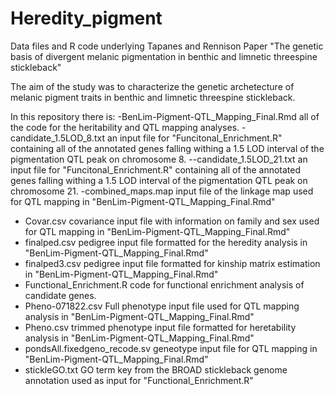 # Heredity_pigment

Data files and R code underlying Tapanes and Rennison Paper "The genetic basis of divergent melanic pigmentation in benthic and limnetic threespine stickleback"
 
The aim of the study was to characterize the genetic archetecture of melanic pigment traits in benthic and limnetic threespine stickleback.

In this repository there is:
-BenLim-Pigment-QTL_Mapping_Final.Rmd all of the code for the heritability and QTL mapping analyses. 
-candidate_1.5LOD_8.txt an input file for "Funcitonal_Enrichment.R" containing all of the annotated genes falling withing a 1.5 LOD interval of the pigmentation QTL peak on chromosome 8. 
--candidate_1.5LOD_21.txt an input file for "Funcitonal_Enrichment.R" containing all of the annotated genes falling withing a 1.5 LOD interval of the pigmentation QTL peak on chromosome 21. 
-combined_maps.map input file of the linkage map used for QTL mapping in "BenLim-Pigment-QTL_Mapping_Final.Rmd"
- Covar.csv covariance input file with information on family and sex used for QTL mapping in "BenLim-Pigment-QTL_Mapping_Final.Rmd"
- finalped.csv pedigree input file formatted for the heredity analysis in "BenLim-Pigment-QTL_Mapping_Final.Rmd"
- finalped3.csv pedigree input file formatted for kinship matrix estimation in "BenLim-Pigment-QTL_Mapping_Final.Rmd"
- Functional_Enrichment.R code for functional enrichment analysis of candidate genes.
- Pheno-071822.csv Full phenotype input file used for QTL mapping analysis in "BenLim-Pigment-QTL_Mapping_Final.Rmd"
- Pheno.csv trimmed phenotype input file formatted for heretability analysis in "BenLim-Pigment-QTL_Mapping_Final.Rmd"
- pondsAll.fixedgeno_recode.sv geneotype input file for QTL mapping in "BenLim-Pigment-QTL_Mapping_Final.Rmd"
- stickleGO.txt GO term key from the BROAD stickleback genome annotation used as input for "Functional_Enrichment.R"


